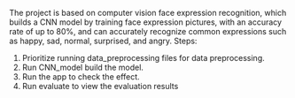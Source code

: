 The project is based on computer vision face expression recognition, which builds a CNN model by training face expression pictures, with an accuracy rate of up to 80%, and can accurately recognize common expressions such as happy, sad, normal, surprised, and angry.
Steps:
1. Prioritize running data_preprocessing files for data preprocessing.
2. Run CNN_model build the model.
3. Run the app to check the effect.
4. Run evaluate to view the evaluation results
